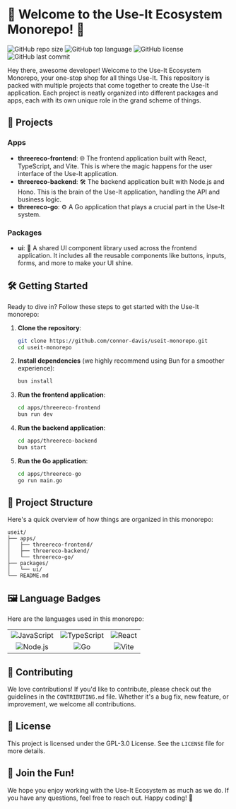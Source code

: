 # 🎉 Welcome to the Use-It Ecosystem Monorepo! 🎉

![GitHub repo size](https://img.shields.io/github/repo-size/connor-davis/useit-monorepo)
![GitHub top language](https://img.shields.io/github/languages/top/connor-davis/useit-monorepo)
![GitHub license](https://img.shields.io/github/license/connor-davis/useit-monorepo)
![GitHub last commit](https://img.shields.io/github/last-commit/connor-davis/useit-monorepo)

Hey there, awesome developer! Welcome to the Use-It Ecosystem Monorepo, your one-stop shop for all things Use-It. This repository is packed with multiple projects that come together to create the Use-It application. Each project is neatly organized into different packages and apps, each with its own unique role in the grand scheme of things.

## 🚀 Projects

### Apps

- **threereco-frontend**: 🌐 The frontend application built with React, TypeScript, and Vite. This is where the magic happens for the user interface of the Use-It application.
- **threereco-backend**: 🛠️ The backend application built with Node.js and Hono. This is the brain of the Use-It application, handling the API and business logic.
- **threereco-go**: ⚙️ A Go application that plays a crucial part in the Use-It system.

### Packages

- **ui**: 🎨 A shared UI component library used across the frontend application. It includes all the reusable components like buttons, inputs, forms, and more to make your UI shine.

## 🛠️ Getting Started

Ready to dive in? Follow these steps to get started with the Use-It monorepo:

1. **Clone the repository**:

   ```sh
   git clone https://github.com/connor-davis/useit-monorepo.git
   cd useit-monorepo
   ```

2. **Install dependencies** (we highly recommend using Bun for a smoother experience):

   ```sh
   bun install
   ```

3. **Run the frontend application**:

   ```sh
   cd apps/threereco-frontend
   bun run dev
   ```

4. **Run the backend application**:

   ```sh
   cd apps/threereco-backend
   bun start
   ```

5. **Run the Go application**:
   ```sh
   cd apps/threereco-go
   go run main.go
   ```

## 📂 Project Structure

Here's a quick overview of how things are organized in this monorepo:

```
useit/
├── apps/
│   ├── threereco-frontend/
│   ├── threereco-backend/
│   └── threereco-go/
├── packages/
│   └── ui/
└── README.md
```

## 🖼️ Language Badges

Here are the languages used in this monorepo:

<table>
  <tr>
    <td align="center"><img src="https://img.shields.io/badge/JavaScript-F7DF1E?style=for-the-badge&logo=javascript&logoColor=black" alt="JavaScript" /></td>
    <td align="center"><img src="https://img.shields.io/badge/TypeScript-007ACC?style=for-the-badge&logo=typescript&logoColor=white" alt="TypeScript" /></td>
    <td align="center"><img src="https://img.shields.io/badge/React-61DAFB?style=for-the-badge&logo=react&logoColor=black" alt="React" /></td>
  </tr>
  <tr>
    <td align="center"><img src="https://img.shields.io/badge/Node.js-339933?style=for-the-badge&logo=nodedotjs&logoColor=white" alt="Node.js" /></td>
    <td align="center"><img src="https://img.shields.io/badge/Go-00ADD8?style=for-the-badge&logo=go&logoColor=white" alt="Go" /></td>
    <td align="center"><img src="https://img.shields.io/badge/Vite-646CFF?style=for-the-badge&logo=vite&logoColor=white" alt="Vite" /></td>
  </tr>
</table>

## 🤝 Contributing

We love contributions! If you'd like to contribute, please check out the guidelines in the `CONTRIBUTING.md` file. Whether it's a bug fix, new feature, or improvement, we welcome all contributions.

## 📜 License

This project is licensed under the GPL-3.0 License. See the `LICENSE` file for more details.

## 🎉 Join the Fun!

We hope you enjoy working with the Use-It Ecosystem as much as we do. If you have any questions, feel free to reach out. Happy coding! 🚀
